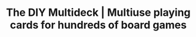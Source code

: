 ---
title: The DIY Multideck | Multiuse playing cards for hundreds of board games
description: The DIY multideck is a deck of 162 playing cards (3 standard decks) that allows you to play hundreds of existing games, not only classic card games but also modern games that use components like boards or coins. The DIY multideck is ideal for traveling and prototyping new games.
name: The DIY Multideck
shortName: DIY Multideck
addShortcut: true
url: https://diymultideck.mauri.app
maskableIcon: /apps/diymultideck/maskable-icon.png
---